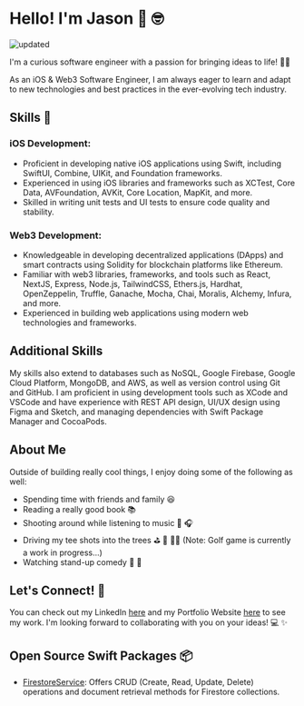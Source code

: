 # Hello! I'm Jason 👋 🤓

![updated](https://user-images.githubusercontent.com/36863375/232238861-a23135e5-f7aa-4ce9-ab4d-e053780f5cd1.png)

I'm a curious software engineer with a passion for bringing ideas to life! 🧠💡 

As an iOS & Web3 Software Engineer, I am always eager to learn and adapt to new technologies and best practices in the ever-evolving tech industry.

## Skills 🚀

### iOS Development:
* Proficient in developing native iOS applications using Swift, including SwiftUI, Combine, UIKit, and Foundation frameworks.
* Experienced in using iOS libraries and frameworks such as XCTest, Core Data, AVFoundation, AVKit, Core Location, MapKit, and more.
* Skilled in writing unit tests and UI tests to ensure code quality and stability.

### Web3 Development:
* Knowledgeable in developing decentralized applications (DApps) and smart contracts using Solidity for blockchain platforms like Ethereum.
* Familiar with web3 libraries, frameworks, and tools such as React, NextJS, Express, Node.js, TailwindCSS, Ethers.js, Hardhat, OpenZeppelin, Truffle, Ganache, Mocha, Chai, Moralis, Alchemy, Infura, and more.
* Experienced in building web applications using modern web technologies and frameworks.

## Additional Skills
My skills also extend to databases such as NoSQL, Google Firebase, Google Cloud Platform, MongoDB, and AWS, as well as version control using Git and GitHub. I am proficient in using development tools such as XCode and VSCode and have experience with REST API design, UI/UX design using Figma and Sketch, and managing dependencies with Swift Package Manager and CocoaPods.

## About Me 
Outside of building really cool things, I enjoy doing some of the following as well:

* Spending time with friends and family 😆
* Reading a really good book 📚
* Shooting around while listening to music 🏀 🎧
* Driving my tee shots into the trees ⛳️ 🌳 🏌️‍♂️ (Note: Golf game is currently a work in progress...)
* Watching stand-up comedy 🎤 🤣

## Let's Connect! 💬
You can check out my LinkedIn [here](https://www.linkedin.com/in/jasonschneider8) and my Portfolio Website [here](https://www.jasonschneider.tech) to see my work. I'm looking forward to collaborating with you on your ideas! 💻 ✨

## Open Source Swift Packages 📦

* [FirestoreService](https://github.com/js8developer/FirestoreService): Offers CRUD (Create, Read, Update, Delete) operations and document retrieval methods for Firestore collections.
